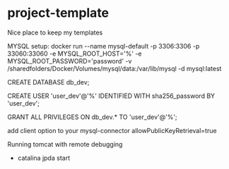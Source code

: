 # project-template
Nice place to keep my templates

MYSQL setup:
docker run --name mysql-default -p 3306:3306 -p 33060:33060 -e MYSQL_ROOT_HOST='%' -e MYSQL_ROOT_PASSWORD='password' -v /sharedfolders/Docker/Volumes/mysql/data:/var/lib/mysql -d mysql:latest 

CREATE DATABASE db_dev;

CREATE USER 'user_dev'@'%' IDENTIFIED WITH sha256_password BY 'user_dev';

GRANT ALL PRIVILEGES ON db_dev.* TO 'user_dev'@'%';

add client option to your mysql-connector allowPublicKeyRetrieval=true

Running tomcat with remote debugging

- catalina jpda start 

